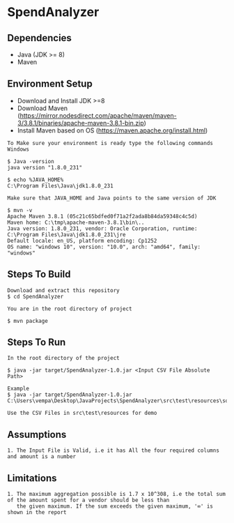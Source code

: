 # SpendAnalyzer

## Dependencies
* Java (JDK >= 8)
* Maven 

## Environment Setup

* Download and Install JDK >=8
* Download Maven (https://mirror.nodesdirect.com/apache/maven/maven-3/3.8.1/binaries/apache-maven-3.8.1-bin.zip)
* Install Maven based on OS (https://maven.apache.org/install.html)
```
To Make sure your environment is ready type the following commands
Windows

$ Java -version
java version "1.8.0_231"

$ echo %JAVA_HOME%
C:\Program Files\Java\jdk1.8.0_231

Make sure that JAVA_HOME and Java points to the same version of JDK

$ mvn -v
Apache Maven 3.8.1 (05c21c65bdfed0f71a2f2ada8b84da59348c4c5d)
Maven home: C:\tmp\apache-maven-3.8.1\bin\..
Java version: 1.8.0_231, vendor: Oracle Corporation, runtime: C:\Program Files\Java\jdk1.8.0_231\jre
Default locale: en_US, platform encoding: Cp1252
OS name: "windows 10", version: "10.0", arch: "amd64", family: "windows"

```

## Steps To Build 
```
Download and extract this repository
$ cd SpendAnalyzer

You are in the root directory of project

$ mvn package
```

## Steps To Run
```
In the root directory of the project

$ java -jar target/SpendAnalyzer-1.0.jar <Input CSV File Absolute Path>

Example
$ java -jar target/SpendAnalyzer-1.0.jar C:\Users\vempa\Desktop\JavaProjects\SpendAnalyzer\src\test\resources\softwarespendtest6.csv

Use the CSV Files in src\test\resources for demo
```

## Assumptions
```
1. The Input File is Valid, i.e it has All the four required columns and amount is a number
```

## Limitations
```
1. The maximum aggregation possible is 1.7 x 10^308, i.e the total sum of the amount spent for a vendor should be less than 
   the given maximum. If the sum exceeds the given maximum, '∞' is shown in the report 
```

